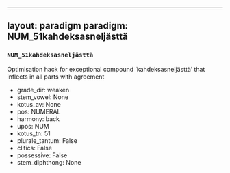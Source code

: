 
---
layout: paradigm
paradigm: NUM_51kahdeksasneljästtä
---
### ` NUM_51kahdeksasneljästtä `

Optimisation hack for exceptional compound ’kahdeksasneljästtä’ that inflects in all parts with agreement
* grade_dir: weaken
* stem_vowel: None
* kotus_av: None
* pos: NUMERAL
* harmony: back
* upos: NUM
* kotus_tn: 51
* plurale_tantum: False
* clitics: False
* possessive: False
* stem_diphthong: None

